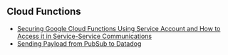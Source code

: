 ## Cloud Functions

- [Securing Google Cloud Functions Using Service Account and How to Access it in Service-Service Communications](securing-cloudfunctions.md)
- [Sending Payload from PubSub to Datadog](sending-payload-from-pubsub-to-datadog.md)